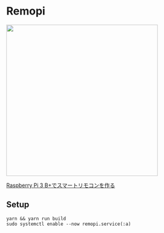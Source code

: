 # Remopi
<img src="https://i.imgur.com/741bIJZ.png" height="400">

[Raspberry Pi 3 B+でスマートリモコンを作る](https://ebith.hatenablog.jp/entry/2019/01/28/220356)

## Setup
```
yarn && yarn run build
sudo systemctl enable --now remopi.service(:a)
```
